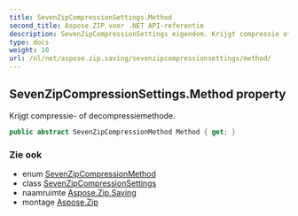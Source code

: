 ```yaml
---
title: SevenZipCompressionSettings.Method
second_title: Aspose.ZIP voor .NET API-referentie
description: SevenZipCompressionSettings eigendom. Krijgt compressie of decompressiemethode.
type: docs
weight: 10
url: /nl/net/aspose.zip.saving/sevenzipcompressionsettings/method/
---
```

## SevenZipCompressionSettings.Method property

Krijgt compressie- of decompressiemethode.

```csharp
public abstract SevenZipCompressionMethod Method { get; }
```

### Zie ook

* enum [SevenZipCompressionMethod](../../sevenzipcompressionmethod/)
* class [SevenZipCompressionSettings](../)
* naamruimte [Aspose.Zip.Saving](../../sevenzipcompressionsettings/)
* montage [Aspose.Zip](../../../)


